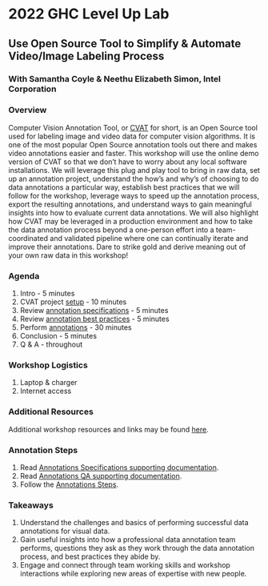 # 2022 GHC Level Up Lab
## Use Open Source Tool to Simplify & Automate Video/Image Labeling Process
### With Samantha Coyle & Neethu Elizabeth Simon, Intel Corporation

### Overview
Computer Vision Annotation Tool, or [CVAT](https://cvat.org/auth/login) for short,
is an Open Source tool used for labeling image and video data for computer vision algorithms.
It is one of the most popular Open Source annotation tools out there and makes video annotations easier and faster.
This workshop will use the online demo version of CVAT so that we don’t have to worry about any local software installations.
We will leverage this plug and play tool to bring in raw data, set up an annotation project,
understand the how’s and why’s of choosing to do data annotations a particular way,
establish best practices that we will follow for the workshop, leverage ways to speed up the annotation process,
export the resulting annotations, and understand ways to gain meaningful insights into how to evaluate current data annotations.
We will also highlight how CVAT may be leveraged in a production environment
and how to take the data annotation process beyond a one-person effort into a team-coordinated and validated pipeline where one can continually iterate and improve their annotations.
Dare to strike gold and derive meaning out of your own raw data in this workshop!

### Agenda
1. Intro - 5 minutes
2. CVAT project [setup](./annotationSteps.md#steps-to-follow-to-create-an-annotation-project) - 10 minutes
3. Review [annotation specifications](./annotationSpecifications.md) - 5 minutes
4. Review [annotation best practices](./annotationQA.md) - 5 minutes
5. Perform [annotations](./annotationSteps.md) - 30 minutes
6. Conclusion - 5 minutes
7. Q & A - throughout

### Workshop Logistics
1. Laptop & charger
2. Internet access

### Additional Resources
Additional workshop resources and links may be found [here](./resources.md).

### Annotation Steps

1. Read [Annotations Specifications supporting documentation](./annotationSpecifications.md).
2. Read [Annotations QA supporting documentation](./annotationQA.md).
3. Follow the [Annotations Steps](./annotationSteps.md).

### Takeaways
1. Understand the challenges and basics of performing successful data annotations for visual data.
2. Gain useful insights into how a professional data annotation team performs, 
questions they ask as they work through the data annotation process,
and best practices they abide by.
3. Engage and connect through team working skills and workshop interactions while exploring new areas of expertise with new people.